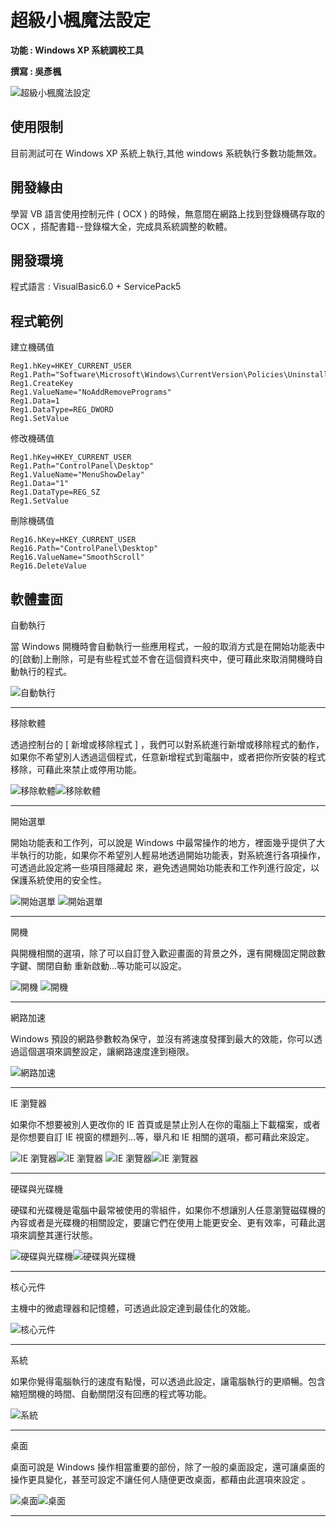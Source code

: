 # 超級小楓魔法設定

**功能 : Windows XP 系統調校工具**

**撰寫 : 吳彥楓**

![超級小楓魔法設定](https://github.com/daidaiprince/image-database/blob/main/SUPERFENG01.png?raw=true "超級小楓魔法設定")
&emsp;
&emsp;
&emsp;
&emsp;

## 使用限制
目前測試可在 Windows XP 系統上執行,其他 windows 系統執行多數功能無效。

## 開發緣由
學習 VB 語言使用控制元件 ( OCX ) 的時候，無意間在網路上找到登錄機碼存取的 OCX ，搭配書籍--登錄檔大全，完成具系統調整的軟體。
&emsp;
&emsp;


## 開發環境
程式語言 : VisualBasic6.0 + ServicePack5




## 程式範例

建立機碼值
```
Reg1.hKey=HKEY_CURRENT_USER 
Reg1.Path="Software\Microsoft\Windows\CurrentVersion\Policies\Uninstall"
Reg1.CreateKey 
Reg1.ValueName="NoAddRemovePrograms" 
Reg1.Data=1 
Reg1.DataType=REG_DWORD 
Reg1.SetValue
```

修改機碼值
```
Reg1.hKey=HKEY_CURRENT_USER 
Reg1.Path="ControlPanel\Desktop" 
Reg1.ValueName="MenuShowDelay" 
Reg1.Data="1" 
Reg1.DataType=REG_SZ 
Reg1.SetValue
```

刪除機碼值
```
Reg16.hKey=HKEY_CURRENT_USER 
Reg16.Path="ControlPanel\Desktop" 
Reg16.ValueName="SmoothScroll" 
Reg16.DeleteValue
```



## 軟體畫面

自動執行

當 Windows 開機時會自動執行一些應用程式，一般的取消方式是在開始功能表中的[啟動]上刪除，可是有些程式並不會在這個資料夾中，便可藉此來取消開機時自動執行的程式。

![自動執行](https://github.com/daidaiprince/image-database/blob/main/SUPERFENG02.png?raw=true "自動執行")
***
移除軟體 

透過控制台的 [ 新增或移除程式 ] ，我們可以對系統進行新增或移除程式的動作，如果你不希望別人透過這個程式，任意新增程式到電腦中，或者把你所安裝的程式移除，可藉此來禁止或停用功能。 

![移除軟體](https://github.com/daidaiprince/image-database/blob/main/SUPERFENG03.png?raw=true "移除軟體")![移除軟體](https://github.com/daidaiprince/image-database/blob/main/SUPERFENG04.png?raw=true "移除軟體")
***
開始選單

開始功能表和工作列，可以說是 Windows 中最常操作的地方，裡面幾乎提供了大半執行的功能，如果你不希望別人輕易地透過開始功能表，對系統進行各項操作，可透過此設定將一些項目隱藏起 來，避免透過開始功能表和工作列進行設定，以保護系統使用的安全性。

![開始選單](https://github.com/daidaiprince/image-database/blob/main/SUPERFENG05.png?raw=true "開始選單")
![開始選單](https://github.com/daidaiprince/image-database/blob/main/SUPERFENG06.png?raw=true "開始選單")
***
開機 

與開機相關的選項，除了可以自訂登入歡迎畫面的背景之外，還有開機固定開啟數字鍵、關閉自動 重新啟動…等功能可以設定。

![開機](https://github.com/daidaiprince/image-database/blob/main/SUPERFENG07.png?raw=true "開機")
![開機](https://github.com/daidaiprince/image-database/blob/main/SUPERFENG08.png?raw=true "開機")
***
網路加速

Windows 預設的網路參數較為保守，並沒有將速度發揮到最大的效能，你可以透過這個選項來調整設定，讓網路速度達到極限。

![網路加速](https://github.com/daidaiprince/image-database/blob/main/SUPERFENG09.png?raw=true "網路加速")
***
IE 瀏覽器

如果你不想要被別人更改你的 IE 首頁或是禁止別人在你的電腦上下載檔案，或者是你想要自訂 IE 視窗的標題列…等，舉凡和 IE 相關的選項，都可藉此來設定。

![IE 瀏覽器](https://github.com/daidaiprince/image-database/blob/main/SUPERFENG10.png?raw=true "IE 瀏覽器")![IE 瀏覽器](https://github.com/daidaiprince/image-database/blob/main/SUPERFENG11.png?raw=true "IE 瀏覽器")
![IE 瀏覽器](https://github.com/daidaiprince/image-database/blob/main/SUPERFENG12.png?raw=true "IE 瀏覽器")![IE 瀏覽器](https://github.com/daidaiprince/image-database/blob/main/SUPERFENG13.png?raw=true "IE 瀏覽器")
***
硬碟與光碟機 
 
硬碟和光碟機是電腦中最常被使用的零組件，如果你不想讓別人任意瀏覽磁碟機的內容或者是光碟機的相關設定，要讓它們在使用上能更安全、更有效率，可藉此選項來調整其運行狀態。

![硬碟與光碟機](https://github.com/daidaiprince/image-database/blob/main/SUPERFENG14.png?raw=true "硬碟與光碟機")![硬碟與光碟機](https://github.com/daidaiprince/image-database/blob/main/SUPERFENG15.png?raw=true "硬碟與光碟機")
***
核心元件

主機中的微處理器和記憶體，可透過此設定達到最佳化的效能。

![核心元件](https://github.com/daidaiprince/image-database/blob/main/SUPERFENG16.png?raw=true "核心元件")
***
系統 

如果你覺得電腦執行的速度有點慢，可以透過此設定，讓電腦執行的更順暢。包含縮短關機的時間、自動關閉沒有回應的程式等功能。 

![系統](https://github.com/daidaiprince/image-database/blob/main/SUPERFENG17.png?raw=true "系統")
***
桌面

桌面可說是 Windows 操作相當重要的部份，除了一般的桌面設定，還可讓桌面的操作更具變化，甚至可設定不讓任何人隨便更改桌面，都藉由此選項來設定 。

![桌面](https://github.com/daidaiprince/image-database/blob/main/SUPERFENG18.png?raw=true "桌面")![桌面](https://github.com/daidaiprince/image-database/blob/main/SUPERFENG19.png?raw=true "桌面")
***


